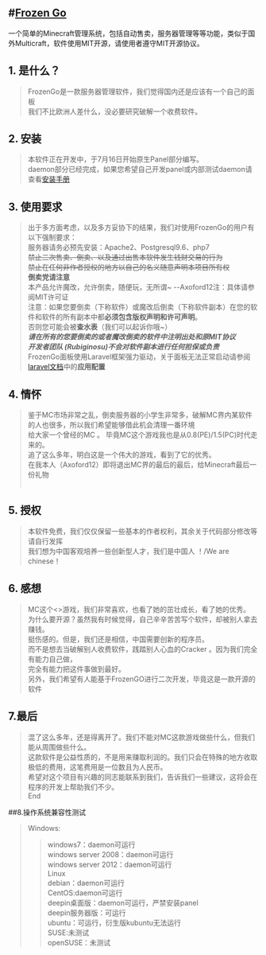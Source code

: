 #[Frozen Go](https://raw.githubusercontent.com/Rubiginosu/frozen-go/master/FrozenGo%20Logo/logo-only-fg.png)
---
一个简单的Minecraft管理系统，包括自动售卖，服务器管理等等功能，类似于国外Multicraft，软件使用MIT开源，请使用者遵守MIT开源协议。

## 1. 是什么？
>FrozenGo是一款服务器管理软件，我们觉得国内还是应该有一个自己的面板<br />
>我们不比欧洲人差什么，没必要研究破解一个收费软件。<br />
## 2. 安装 
>本软件正在开发中，于7月16日开始原生Panel部分编写。<br />
>daemon部分已经完成，如果您希望自己开发panel或内部测试daemon请查看[安装手册](https://github.com/Rubiginosu/frozen-go/blob/master/daemon/Manual.md)<br />
## 3. 使用要求
>出于多方面考虑，以及多方妥协下的结果，我们对使用FrozenGo的用户有以下强制要求：<br />
>服务器请务必预先安装：Apache2、Postgresql9.6、php7<br />
>~~禁止二次售卖、倒卖、以及通过出售本软件发生钱财交易的行为~~<br />
>~~禁止在任何非作者授权的地方以自己的名义随意声明本项目所有权~~<br />
>**倒卖党请注意**<br />
>本产品允许魔改，允许倒卖，随便玩，无所谓~ --Axoford12注：具体请参阅MIT许可证 <br />
>注意：如果您要倒卖（下称软件）或魔改后倒卖（下称软件副本）在您的软件和软件的所有副本中都**必须包含版权声明和许可声明**。<br />
>否则您可能会被**查水表**（我们可以起诉你哦~）<br />
>***请在所有的您要倒卖的或者魔改倒卖的软件中注明出处和原MIT协议***<br />
>***开发者团队 (Rubiginosu)不会对软件副本进行任何担保或负责***<br />
>FrozenGo面板使用Laravel框架强力驱动，关于面板无法正常启动请参阅<a href="http://laravelacademy.org/post/6665.html">laravel文档</a>中的<strong>应用配置</strong><br />

## 4. 情怀 
>鉴于MC市场非常之乱，倒卖服务器的小学生非常多，破解MC界内某软件的人也很多，所以我们希望能够借此机会清理一番环境<br />
>给大家一个曾经的MC 。 毕竟MC这个游戏我也是从0.8(PE)/1.5(PC)时代走来的。<br />
>追了这么多年，明白这是一个伟大的游戏，看到了它的优秀。<br />
>在我本人（Axoford12）即将退出MC界的最后的最后，给Minecraft最后一份礼物 <br />
    
## 5. 授权    
>本软件免费，我们仅仅保留一些基本的作者权利，其余关于代码部分修改等请自行发挥 <br />
>我们想为中国客观培养一些创新型人才，我们是中国人 ！/We are chinese！<br />

## 6. 感想  
>MC这个<>游戏，我们非常喜欢，也看了她的茁壮成长，看了她的优秀。<br />
>为什么要开源？虽然我有时候觉得，自己辛辛苦苦写个软件，却被别人拿去赚钱。<br />
>挺伤感的。但是，我们还是相信，中国需要创新的程序员。<br />
>而不是想去当破解别人收费软件，践踏别人心血的Cracker 。因为我们完全有能力自己做，<br />
>完全有能力把这件事做到最好。<br />
>另外，我们希望有人能基于FrozenGO进行二次开发，毕竟这是一款开源的软件<br />
## 7.最后
>混了这么多年，还是得离开了。我们不能对MC这款游戏做些什么，但我们能从周围做些什么。<br/>
>这款软件是公益性质的，不是用来赚取利润的。我们只会在特殊的地方收取极低的费用，这笔费用是一位数且为人民币。<br/>
>希望对这个项目有兴趣的同志能联系到我们，告诉我们一些建议，这将会在程序的开发上帮助我们不少。<br/>
>End<br />

##8.操作系统兼容性测试
>Windows:<br/>
>>windows7：daemon可运行<br />
>>windows server 2008：daemon可运行<br />
>>windows server 2012：daemon可运行<br />
>Linux<br />
>>debian：daemon可运行<br />
>>CentOS:daemon可运行<br />
>>deepin桌面版：daemon可运行，严禁安装panel<br />
>>deepin服务器版：可运行<br />
>>ubuntu：可运行，衍生版kubuntu无法运行<br />
>>SUSE:未测试<br />
>>openSUSE：未测试<br />

